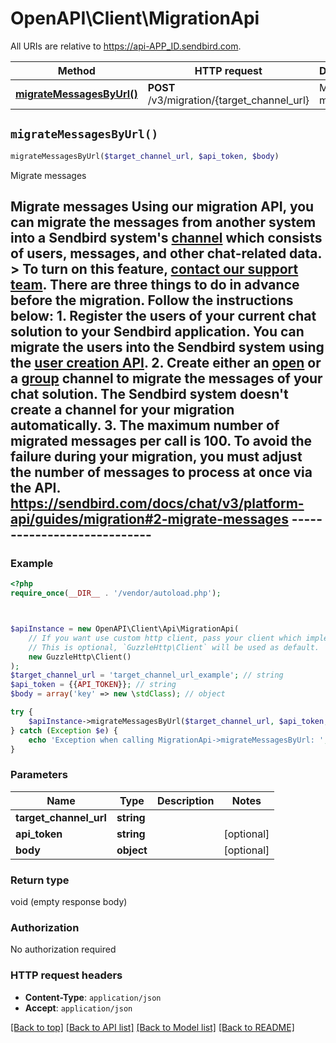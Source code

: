 # OpenAPI\Client\MigrationApi

All URIs are relative to https://api-APP_ID.sendbird.com.

Method | HTTP request | Description
------------- | ------------- | -------------
[**migrateMessagesByUrl()**](MigrationApi.md#migrateMessagesByUrl) | **POST** /v3/migration/{target_channel_url} | Migrate messages


## `migrateMessagesByUrl()`

```php
migrateMessagesByUrl($target_channel_url, $api_token, $body)
```

Migrate messages

## Migrate messages  Using our migration API, you can migrate the messages from another system into a Sendbird system's [channel](https://sendbird.com/docs/chat/v3/platform-api/guides/channel-types) which consists of users, messages, and other chat-related data.  > To turn on this feature, [contact our support team](https://dashboard.sendbird.com/settings/contact_us).  There are three things to do in advance before the migration. Follow the instructions below:  1. Register the users of your current chat solution to your Sendbird application. You can migrate the users into the Sendbird system using the [user creation API](https://sendbird.com/docs/chat/v3/platform-api/guides/user#2-create-a-user). 2. Create either an [open](https://sendbird.com/docs/chat/v3/platform-api/guides/open-channel#2-create-a-channel) or a [group](https://sendbird.com/docs/chat/v3/platform-api/guides/group-channel#2-create-a-channel) channel to migrate the messages of your chat solution. The Sendbird system doesn't create a channel for your migration automatically. 3. The maximum number of migrated messages per call is 100. To avoid the failure during your migration, you must adjust the number of messages to process at once via the API.  https://sendbird.com/docs/chat/v3/platform-api/guides/migration#2-migrate-messages ----------------------------

### Example

```php
<?php
require_once(__DIR__ . '/vendor/autoload.php');



$apiInstance = new OpenAPI\Client\Api\MigrationApi(
    // If you want use custom http client, pass your client which implements `GuzzleHttp\ClientInterface`.
    // This is optional, `GuzzleHttp\Client` will be used as default.
    new GuzzleHttp\Client()
);
$target_channel_url = 'target_channel_url_example'; // string
$api_token = {{API_TOKEN}}; // string
$body = array('key' => new \stdClass); // object

try {
    $apiInstance->migrateMessagesByUrl($target_channel_url, $api_token, $body);
} catch (Exception $e) {
    echo 'Exception when calling MigrationApi->migrateMessagesByUrl: ', $e->getMessage(), PHP_EOL;
}
```

### Parameters

Name | Type | Description  | Notes
------------- | ------------- | ------------- | -------------
 **target_channel_url** | **string**|  |
 **api_token** | **string**|  | [optional]
 **body** | **object**|  | [optional]

### Return type

void (empty response body)

### Authorization

No authorization required

### HTTP request headers

- **Content-Type**: `application/json`
- **Accept**: `application/json`

[[Back to top]](#) [[Back to API list]](../../README.md#endpoints)
[[Back to Model list]](../../README.md#models)
[[Back to README]](../../README.md)
